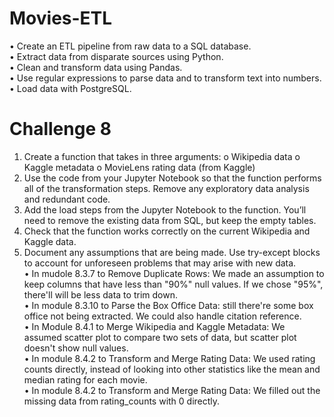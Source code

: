 # Movies-ETL
•	Create an ETL pipeline from raw data to a SQL database. <br />
•	Extract data from disparate sources using Python.<br />
•	Clean and transform data using Pandas.<br />
•	Use regular expressions to parse data and to transform text into numbers.<br />
•	Load data with PostgreSQL.

# Challenge 8
1.	Create a function that takes in three arguments: 
o	Wikipedia data
o	Kaggle metadata
o	MovieLens rating data (from Kaggle)
2.	Use the code from your Jupyter Notebook so that the function performs all of the transformation steps. Remove any exploratory data analysis and redundant code.
3.	Add the load steps from the Jupyter Notebook to the function. You’ll need to remove the existing data from SQL, but keep the empty tables.
4.	Check that the function works correctly on the current Wikipedia and Kaggle data.
5.	Document any assumptions that are being made. Use try-except blocks to account for unforeseen problems that may arise with new data. <br />
  •	In mudole 8.3.7 to Remove Duplicate Rows: We made an assumption to keep columns that have less than "90%" null values. If we chose "95%", there'll will be less data to trim down. <br />
  •	In module 8.3.10 to Parse the Box Office Data: still there're some box office not being extracted. We could also handle citation reference.<br />
  •	In Module 8.4.1 to Merge Wikipedia and Kaggle Metadata: We assumed scatter plot to compare two sets of data, but scatter plot doesn't show null values.<br />
  •	In module 8.4.2 to Transform and Merge Rating Data: We used rating counts directly, instead of looking into other statistics like the mean and median rating for each movie. <br />
  •	In module 8.4.2 to Transform and Merge Rating Data: We filled out the missing data from rating_counts with 0 directly.<br />
  


